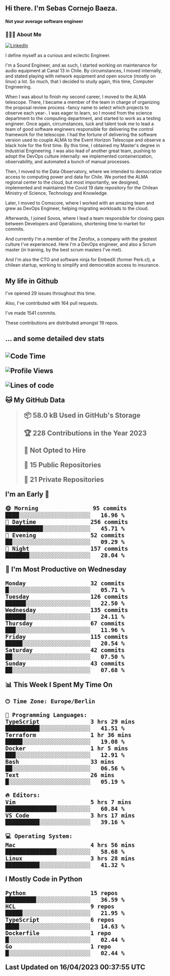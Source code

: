 <h2> Hi there.  I'm Sebas Cornejo Baeza.</h2>
<h4> Not your average software engineer</h4>
<h3> 👨🏻‍💻 About Me </h3>
<a href="http://linkedin.com/in/sebastian-cornejo-baeza/"><img alt="LinkedIn" src="https://img.shields.io/badge/Sebas%20Cornejo%20-informational?style=appveyor&logo=linkedin"></a>


I define myself as a curious and eclectic Engineer.

I'm a Sound Engineer, and as such, I started working on maintenance for audio equipment at Canal 13 in Chile.
By circumstances, I moved internally, and stated playing with network equipment and open source (mostly on linux) 
a lot. So much, that I decided to study again, this time, Computer Engineering.

When I was about to finish my second career, I moved to the ALMA telescope. There, I became a member of the team
in charge of organizing the proposal review process -fancy name to select which projects to observe each year-. 
I was eager to learn, so I moved from the science department to the computing department, and started to work as 
a testing engineer. Once again, circumstances, luck and talent took me to lead a team of good software engineers 
responsible for delivering the control framework for the telescope. I had the fortune of delivering the software
version used to couple ALMA to the Event Horizon Telescope and observe a black hole for the first time.
By this time, I obtained my Master's degree in Industrial Engineering.
I was also lead of another great team, pushing to adopt the DevOps culture internally: we implemented containerization, observability, and automated a bunch of manual processes.

Then, I moved to the Data Observatory, where we intended to democratize access to computing power
and data for Chile. We ported the ALMA regional center to the cloud, but most importantly, we designed, implemented
and maintained the Covid 19 date repository for the Chilean Ministry of Science, Technology and Knowledge.

Later, I moved to Comscore, where I worked with an amazing team and grew as DevOps Engineer, helping migrating workloads to the cloud.

Afterwards, I joined Sovos, where I lead a team responsible for closing gaps between Developers and Operations, shortening time to market for commits.

And currently I'm a member of the Zerofox, a company with the greatest culture I've experienced. Here I'm a DevOps
engineer, and also a Scrum master (in training, by the best scrum masters I've met).
 
And I'm also the CTO and software ninja for EmbedX (former Perk.cl), a chilean startup, working to simplify and democratize access to insurance.

<h2> My life in Github </h2>

I've opened 29 issues throughout this time.

Also, I've contributed with 164 pull requests.

I've made 1541 commits.

These contributions are distributed amongst 19 repos.

<h2>... and some detailed dev stats<h2>

<!--START_SECTION:waka-->
![Code Time](http://img.shields.io/badge/Code%20Time-317%20hrs%2014%20mins-blue)

![Profile Views](http://img.shields.io/badge/Profile%20Views-0-blue)

![Lines of code](https://img.shields.io/badge/From%20Hello%20World%20I%27ve%20Written-621.2%20thousand%20lines%20of%20code-blue)

**🐱 My GitHub Data** 

> 📦 58.0 kB Used in GitHub's Storage 
 > 
> 🏆 228 Contributions in the Year 2023
 > 
> 🚫 Not Opted to Hire
 > 
> 📜 15 Public Repositories 
 > 
> 🔑 21 Private Repositories 
 > 
**I'm an Early 🐤** 

```text
🌞 Morning                95 commits          ████░░░░░░░░░░░░░░░░░░░░░   16.96 % 
🌆 Daytime                256 commits         ███████████░░░░░░░░░░░░░░   45.71 % 
🌃 Evening                52 commits          ██░░░░░░░░░░░░░░░░░░░░░░░   09.29 % 
🌙 Night                  157 commits         ███████░░░░░░░░░░░░░░░░░░   28.04 % 
```
📅 **I'm Most Productive on Wednesday** 

```text
Monday                   32 commits          █░░░░░░░░░░░░░░░░░░░░░░░░   05.71 % 
Tuesday                  126 commits         ██████░░░░░░░░░░░░░░░░░░░   22.50 % 
Wednesday                135 commits         ██████░░░░░░░░░░░░░░░░░░░   24.11 % 
Thursday                 67 commits          ███░░░░░░░░░░░░░░░░░░░░░░   11.96 % 
Friday                   115 commits         █████░░░░░░░░░░░░░░░░░░░░   20.54 % 
Saturday                 42 commits          ██░░░░░░░░░░░░░░░░░░░░░░░   07.50 % 
Sunday                   43 commits          ██░░░░░░░░░░░░░░░░░░░░░░░   07.68 % 
```


📊 **This Week I Spent My Time On** 

```text
🕑︎ Time Zone: Europe/Berlin

💬 Programming Languages: 
TypeScript               3 hrs 29 mins       ██████████░░░░░░░░░░░░░░░   41.51 % 
Terraform                1 hr 36 mins        █████░░░░░░░░░░░░░░░░░░░░   19.08 % 
Docker                   1 hr 5 mins         ███░░░░░░░░░░░░░░░░░░░░░░   12.91 % 
Bash                     33 mins             ██░░░░░░░░░░░░░░░░░░░░░░░   06.56 % 
Text                     26 mins             █░░░░░░░░░░░░░░░░░░░░░░░░   05.19 % 

🔥 Editors: 
Vim                      5 hrs 7 mins        ███████████████░░░░░░░░░░   60.84 % 
VS Code                  3 hrs 17 mins       ██████████░░░░░░░░░░░░░░░   39.16 % 

💻 Operating System: 
Mac                      4 hrs 56 mins       ███████████████░░░░░░░░░░   58.68 % 
Linux                    3 hrs 28 mins       ██████████░░░░░░░░░░░░░░░   41.32 % 
```

**I Mostly Code in Python** 

```text
Python                   15 repos            █████████░░░░░░░░░░░░░░░░   36.59 % 
HCL                      9 repos             █████░░░░░░░░░░░░░░░░░░░░   21.95 % 
TypeScript               6 repos             ████░░░░░░░░░░░░░░░░░░░░░   14.63 % 
Dockerfile               1 repo              █░░░░░░░░░░░░░░░░░░░░░░░░   02.44 % 
Go                       1 repo              █░░░░░░░░░░░░░░░░░░░░░░░░   02.44 % 
```




 Last Updated on 16/04/2023 00:37:55 UTC
<!--END_SECTION:waka-->
